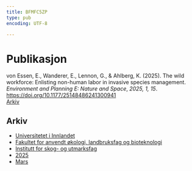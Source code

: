 ```yaml
---
title: BFMFC5ZP
type: pub
encoding: UTF-8

---
```

<h1>Publikasjon</h1>
<article id="csl-bib-container-BFMFC5ZP" class="csl-bib-container">
  <div class="csl-bib-body"> <div class="csl-entry">von Essen, E., Wanderer, E., Lennon, G., &#38; Ahlberg, K. (2025). The wild workforce: Enlisting non-human labor in invasive species management. <i>Environment and Planning E: Nature and Space</i>, <i>2025, 1, 15</i>. <a href="https://doi.org/10.1177/25148486241300941">https://doi.org/10.1177/25148486241300941</a></div> </div>
  <div class="csl-bib-buttons">
    <a href="#taxonomy-article-BFMFC5ZP" alt="archive" class="csl-bib-button">Arkiv</a>
  </div>
  <div id="csl-bib-meta-container-BFMFC5ZP"></div>
</article>
<div id="csl-bib-meta-BFMFC5ZP" class="csl-bib-meta">
  <article id="taxonomy-article-BFMFC5ZP" class="taxonomy-article">
    <h1>Arkiv</h1>
    <ul>
      <li><a href="{{< params subfolder >}}nn/archive/?key=3DCRN523">Universitetet i Innlandet</a></li>
      <li><a href="{{< params subfolder >}}nn/archive/?key=T77LXH6D">Fakultet for anvendt økologi, landbruksfag og bioteknologi</a></li>
      <li><a href="{{< params subfolder >}}nn/archive/?key=7TRARPE3">Institutt for skog- og utmarksfag</a></li>
      <li><a href="{{< params subfolder >}}nn/archive/?key=H5L4MZHE">2025</a></li>
      <li><a href="{{< params subfolder >}}nn/archive/?key=IQQJNV9X">Mars</a></li>
    </ul>
  </article>
</div>
